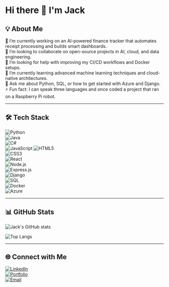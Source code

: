 # Hi there 👋 I'm Jack  

## 💡 About Me  
🔭 I’m currently working on an AI-powered finance tracker that automates receipt processing and builds smart dashboards.  
🤝 I’m looking to collaborate on open-source projects in AI, cloud, and data engineering.  
👐 I’m looking for help with improving my CI/CD workflows and Docker setups.  
🌱 I’m currently learning advanced machine learning techniques and cloud-native architectures.  
💬 Ask me about Python, SQL, or how to get started with Azure and Django.  
⚡ Fun fact: I can speak three languages and once coded a project that ran on a Raspberry Pi robot.  

---

## 🛠️ Tech Stack  
![Python](https://img.shields.io/badge/Python-3776AB?style=for-the-badge&logo=python&logoColor=white)  
![Java](https://img.shields.io/badge/Java-ED8B00?style=for-the-badge&logo=openjdk&logoColor=white)  
![C#](https://img.shields.io/badge/C%23-239120?style=for-the-badge&logo=c-sharp&logoColor=white)  
![JavaScript](https://img.shields.io/badge/JavaScript-F7DF1E?style=for-the-badge&logo=javascript&logoColor=black) 
![HTML5](https://img.shields.io/badge/HTML5-E34F26?style=for-the-badge&logo=html5&logoColor=white)  
![CSS3](https://img.shields.io/badge/CSS3-1572B6?style=for-the-badge&logo=css3&logoColor=white)  
![React](https://img.shields.io/badge/React-20232A?style=for-the-badge&logo=react&logoColor=61DAFB)  
![Node.js](https://img.shields.io/badge/Node.js-43853D?style=for-the-badge&logo=node.js&logoColor=white)  
![Express.js](https://img.shields.io/badge/Express.js-404D59?style=for-the-badge)  
![Django](https://img.shields.io/badge/Django-092E20?style=for-the-badge&logo=django&logoColor=white)  
![SQL](https://img.shields.io/badge/SQL-003B57?style=for-the-badge&logo=postgresql&logoColor=white)  
![Docker](https://img.shields.io/badge/Docker-2496ED?style=for-the-badge&logo=docker&logoColor=white)  
![Azure](https://img.shields.io/badge/Microsoft_Azure-0078D4?style=for-the-badge&logo=microsoft-azure&logoColor=white)  

---

## 📊 GitHub Stats  
![Jack's GitHub stats](https://github-readme-stats.vercel.app/api?username=jackkong&show_icons=true&theme=tokyonight)  

![Top Langs](https://github-readme-stats.vercel.app/api/top-langs/?username=jackkong&layout=compact&theme=tokyonight)  

---

## 🌐 Connect with Me  
[![LinkedIn](https://img.shields.io/badge/LinkedIn-0077B5?style=for-the-badge&logo=linkedin&logoColor=white)](https://linkedin.com/in/your-linkedin)  
[![Portfolio](https://img.shields.io/badge/Portfolio-000000?style=for-the-badge&logo=About.me&logoColor=white)](https://yourportfolio.com)  
[![Email](https://img.shields.io/badge/Email-D14836?style=for-the-badge&logo=gmail&logoColor=white)](mailto:your@email.com)  

